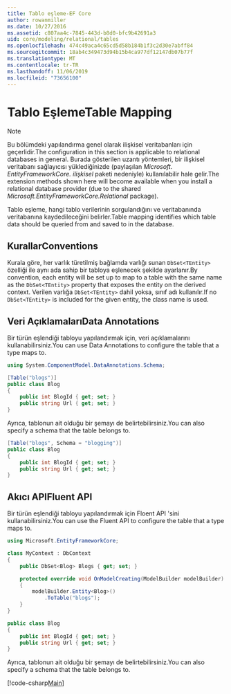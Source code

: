 ```yaml
---
title: Tablo eşleme-EF Core
author: rowanmiller
ms.date: 10/27/2016
ms.assetid: c807aa4c-7845-443d-b8d0-bfc9b42691a3
uid: core/modeling/relational/tables
ms.openlocfilehash: 474c49aca4c65cd5d58b184b1f3c2d30e7abff84
ms.sourcegitcommit: 18ab4c349473d94b15b4ca977df12147db07b77f
ms.translationtype: MT
ms.contentlocale: tr-TR
ms.lasthandoff: 11/06/2019
ms.locfileid: "73656100"
---
```

# <a name="table-mapping"></a><span data-ttu-id="9aa54-102">Tablo Eşleme</span><span class="sxs-lookup"><span data-stu-id="9aa54-102">Table Mapping</span></span>

> [!NOTE]  
> <span data-ttu-id="9aa54-103">Bu bölümdeki yapılandırma genel olarak ilişkisel veritabanları için geçerlidir.</span><span class="sxs-lookup"><span data-stu-id="9aa54-103">The configuration in this section is applicable to relational databases in general.</span></span> <span data-ttu-id="9aa54-104">Burada gösterilen uzantı yöntemleri, bir ilişkisel veritabanı sağlayıcısı yüklediğinizde (paylaşılan *Microsoft. EntityFrameworkCore. ilişkisel* paketi nedeniyle) kullanılabilir hale gelir.</span><span class="sxs-lookup"><span data-stu-id="9aa54-104">The extension methods shown here will become available when you install a relational database provider (due to the shared *Microsoft.EntityFrameworkCore.Relational* package).</span></span>

<span data-ttu-id="9aa54-105">Tablo eşleme, hangi tablo verilerinin sorgulandığını ve veritabanında veritabanına kaydedileceğini belirler.</span><span class="sxs-lookup"><span data-stu-id="9aa54-105">Table mapping identifies which table data should be queried from and saved to in the database.</span></span>

## <a name="conventions"></a><span data-ttu-id="9aa54-106">Kurallar</span><span class="sxs-lookup"><span data-stu-id="9aa54-106">Conventions</span></span>

<span data-ttu-id="9aa54-107">Kurala göre, her varlık türetilmiş bağlamda varlığı sunan `DbSet<TEntity>` özelliği ile aynı ada sahip bir tabloya eşlenecek şekilde ayarlanır.</span><span class="sxs-lookup"><span data-stu-id="9aa54-107">By convention, each entity will be set up to map to a table with the same name as the `DbSet<TEntity>` property that exposes the entity on the derived context.</span></span> <span data-ttu-id="9aa54-108">Verilen varlığa `DbSet<TEntity>` dahil yoksa, sınıf adı kullanılır.</span><span class="sxs-lookup"><span data-stu-id="9aa54-108">If no `DbSet<TEntity>` is included for the given entity, the class name is used.</span></span>

## <a name="data-annotations"></a><span data-ttu-id="9aa54-109">Veri Açıklamaları</span><span class="sxs-lookup"><span data-stu-id="9aa54-109">Data Annotations</span></span>

<span data-ttu-id="9aa54-110">Bir türün eşlendiği tabloyu yapılandırmak için, veri açıklamalarını kullanabilirsiniz.</span><span class="sxs-lookup"><span data-stu-id="9aa54-110">You can use Data Annotations to configure the table that a type maps to.</span></span>

``` csharp
using System.ComponentModel.DataAnnotations.Schema;

[Table("blogs")]
public class Blog
{
    public int BlogId { get; set; }
    public string Url { get; set; }
}
```

<span data-ttu-id="9aa54-111">Ayrıca, tablonun ait olduğu bir şemayı de belirtebilirsiniz.</span><span class="sxs-lookup"><span data-stu-id="9aa54-111">You can also specify a schema that the table belongs to.</span></span>

``` csharp
[Table("blogs", Schema = "blogging")]
public class Blog
{
    public int BlogId { get; set; }
    public string Url { get; set; }
}
```

## <a name="fluent-api"></a><span data-ttu-id="9aa54-112">Akıcı API</span><span class="sxs-lookup"><span data-stu-id="9aa54-112">Fluent API</span></span>

<span data-ttu-id="9aa54-113">Bir türün eşlendiği tabloyu yapılandırmak için Floent API 'sini kullanabilirsiniz.</span><span class="sxs-lookup"><span data-stu-id="9aa54-113">You can use the Fluent API to configure the table that a type maps to.</span></span>

``` csharp
using Microsoft.EntityFrameworkCore;

class MyContext : DbContext
{
    public DbSet<Blog> Blogs { get; set; }

    protected override void OnModelCreating(ModelBuilder modelBuilder)
    {
        modelBuilder.Entity<Blog>()
            .ToTable("blogs");
    }
}

public class Blog
{
    public int BlogId { get; set; }
    public string Url { get; set; }
}
```

<span data-ttu-id="9aa54-114">Ayrıca, tablonun ait olduğu bir şemayı de belirtebilirsiniz.</span><span class="sxs-lookup"><span data-stu-id="9aa54-114">You can also specify a schema that the table belongs to.</span></span>

[!code-csharp[Main](../../../../samples/core/Modeling/FluentAPI/Relational/TableAndSchema.cs?name=Table&highlight=2)]
